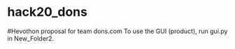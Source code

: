 # hack20_dons
#Hevothon proposal for team dons.com
To use the GUI (product), run gui.py in New_Folder2.
